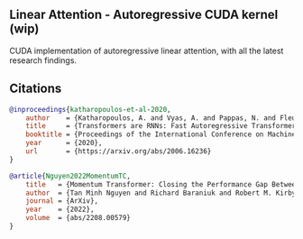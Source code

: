 ## Linear Attention - Autoregressive CUDA kernel (wip)

CUDA implementation of autoregressive linear attention, with all the latest research findings.

## Citations

```bibtex
@inproceedings{katharopoulos-et-al-2020,
    author    = {Katharopoulos, A. and Vyas, A. and Pappas, N. and Fleuret, F.},
    title     = {Transformers are RNNs: Fast Autoregressive Transformers with Linear Attention},
    booktitle = {Proceedings of the International Conference on Machine Learning (ICML)},
    year      = {2020},
    url       = {https://arxiv.org/abs/2006.16236}
}
```

```bibtex
@article{Nguyen2022MomentumTC,
    title   = {Momentum Transformer: Closing the Performance Gap Between Self-attention and Its Linearization},
    author  = {Tan Minh Nguyen and Richard Baraniuk and Robert M. Kirby and Stanley J. Osher and Bao Wang},
    journal = {ArXiv},
    year    = {2022},
    volume  = {abs/2208.00579}
}
```
